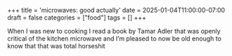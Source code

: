 +++
title = 'microwaves: good actually'
date = 2025-01-04T11:00:00-07:00
draft = false
categories = ["food"]
tags = []
+++

When I was new to cooking I read a book by Tamar Adler that was openly critical of the kitchen microwave and I’m pleased to now be old enough to know that that was total horseshit